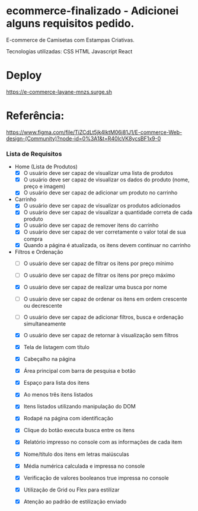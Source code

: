 # ecommerce-finalizado - Adicionei alguns requisitos pedido.

E-commerce de Camisetas com Estampas Criativas.

Tecnologias utilizadas: CSS HTML Javascript React

# Deploy
https://e-commerce-layane-mnzs.surge.sh

# Referência:
https://www.figma.com/file/TiZCdLt5jk4IktM06j81J1/E-commerce-Web-design-(Community)?node-id=0%3A1&t=R40lcVK8ycsBF1x9-0


### Lista de Requisitos
- Home (Lista de Produtos)
    - [x]  O usuário deve ser capaz de visualizar uma lista de produtos
    - [x]  O usuário deve ser capaz de visualizar os dados do produto (nome, preço e imagem)
    - [x]  O usuário deve ser capaz de adicionar um produto no carrinho
- Carrinho
    - [x]  O usuário deve ser capaz de visualizar os produtos adicionados
    - [x]  O usuário deve ser capaz de visualizar a quantidade correta de cada produto
    - [x]  O usuário deve ser capaz de remover itens do carrinho
    - [x]  O usuário deve ser capaz de ver corretamente o valor total de sua compra
    - [x]  Quando a página é atualizada, os itens devem continuar no carrinho
- Filtros e Ordenação
    - [ ]  O usuário deve ser capaz de filtrar os itens por preço mínimo
    - [ ]  O usuário deve ser capaz de filtrar os itens por preço máximo
    - [x]  O usuário deve ser capaz de realizar uma busca por nome
    - [ ]  O usuário deve ser capaz de ordenar os itens em ordem crescente ou decrescente
    - [ ]  O usuário deve ser capaz de adicionar  filtros, busca e ordenação simultaneamente
    - [x]  O usuário deve ser capaz de retornar à visualização sem filtros

    - [x]  Tela de listagem com título	
    - [x]  Cabeçalho na página	
    - [x]  Área principal com barra de pesquisa e botão
    - [x]  Espaço para lista dos itens	
    - [x]  Ao menos três itens listados	
    - [x]  Itens listados utilizando manipulação do DOM	
    - [x]  Rodapé na página com identificação	
    - [x]  Clique do botão executa busca entre os itens	
    - [x]  Relatório impresso no console com as informações de cada item	
    - [x]  Nome/título dos itens em letras maiúsculas
    - [x]  Média numérica calculada e impressa no console
    - [x]  Verificação de valores booleanos true impressa no console	
    - [x]  Utilização de Grid ou Flex para estilizar
    - [x]  Atenção ao padrão de estilização enviado
